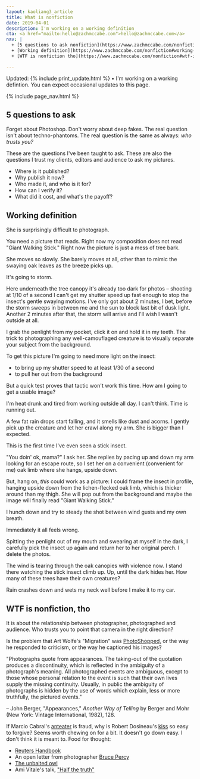 ```yaml
---
layout: kaoliang3_article
title: What is nonfiction
date: 2019-04-01
description: I'm working on a working definition
cta: <a href="mailto:hello@zachmccabe.com">hello@zachmccabe.com</a>
nav: |
  + [5 questions to ask nonfiction](https://www.zachmccabe.com/nonfiction#5-questions-to-ask-nonfiction)
  + [Working definition](https://www.zachmccabe.com/nonfiction#working-definition)
  + [WTF is nonfiction tho](https://www.zachmccabe.com/nonfiction#wtf-is-nonfiction-tho)

---
```



Updated: {% include print_update.html %} • I'm working on a working defintion. You can expect occasional updates to this page.



{% include page_nav.html %}



## 5 questions to ask

Forget about Photoshop. Don't worry about deep fakes. The real question isn't about techno-phantoms. The real question is the same as always: *who trusts you?*

These are the questions I've been taught to ask. These are also the questions I trust my clients, editors and audience to ask my pictures.

+ Where is it published?
+ Why publish it now?
+ Who made it, and who is it for?
+ How can I verify it?
+ What did it cost, and what's the payoff?



## Working definition

She is surprisingly difficult to photograph.

You need a picture that reads. Right now my composition does not read "Giant Walking Stick." Right now the picture is just a mess of tree bark.

She moves so slowly. She barely moves at all, other than to mimic the swaying oak leaves as the breeze picks up. 

It's going to storm.

Here underneath the tree canopy it's already too dark for photos – shooting at 1/10 of a second I can't get my shutter speed up fast enough to stop the insect's gentle swaying motions. I've only got about 2 minutes, I bet, before the storm sweeps in between me and the sun to block last bit of dusk light. Another 2 minutes after that, the storm will arrive and I'll wish I wasn't outside at all.

I grab the penlight from my pocket, click it on and hold it in my teeth. The trick to photographing any well-camouflaged creature is to visually separate your subject from the background.

To get this picture I'm going to need more light on the insect:

+ to bring up my shutter speed to at least 1/30 of a second
+ to pull her out from the background


But a quick test proves that tactic won't work this time. How am I going to get a usable image?

I'm heat drunk and tired from working outside all day. I can't think. Time is running out.

A few fat rain drops start falling, and it smells like dust and acorns. I gently pick up the creature and let her crawl along my arm. She is bigger than I expected.

This is the first time I've even seen a stick insect.

"You doin' ok, mama?" I ask her. She replies by pacing up and down my arm looking for an escape route, so I set her on a convenient (convenient for me) oak limb where she hangs, upside down.

But, hang on, *this* could work as a picture: I could frame the insect in profile, hanging upside down from the lichen-flecked oak limb, which is thicker around than my thigh. She will pop out from the background and maybe the image will finally read "Giant Walking Stick."

I hunch down and try to steady the shot between wind gusts and my own breath.

Immediately it all feels wrong.

Spitting the penlight out of my mouth and swearing at myself in the dark, I carefully pick the insect up again and return her to her original perch. I delete the photos.

The wind is tearing through the oak canopies with violence now. I stand there watching the stick insect climb up. Up, until the dark hides her. How many of these trees have their own creatures?

Rain crashes down and wets my neck well before I make it to my car.



## WTF is nonfiction, tho

It is about the relationship between photographer, photographed and audience. Who trusts you to point that camera in the right direction?

Is the problem that Art Wolfe's "Migration" was [PhotoShopped,](https://www.washington.edu/alumni/columns/dec98/wolfe4.html) or the way he responded to criticism, or the way he captioned his images?

"Photographs quote from appearances. The taking-out of the quotation produces a discontinuity, which is reflected in the ambiguity of a photograph's meaning. All photographed events are ambiguous, except to those whose personal relation to the event is such that their own lives supply the missing continuity. Usually, in public the ambiguity of photographs is hidden by the use of words which explain, less or more truthfully, the pictured events."

 – John Berger, "Appearances," *Another Way of Telling* by Berger and Mohr (New York: Vintage International, 1982), 128. 

If Marcio Cabral's [anteater](https://www.nhm.ac.uk/press-office/Wildlife-Photographer-of-the-Year/wildlife-photographer-of-the-year-image-disqualified.html) is fraud, why is Robert Dosineau's [kiss](http://www.bbc.com/culture/story/20170213-the-iconic-photo-that-symbolises-love) so easy to forgive? Seems worth chewing on for a bit. It doesn't go down easy. I don't think it is meant to. Food for thought:

+ [Reuters Handbook](http://handbook.reuters.com/index.php?title=A_Brief_Guide_to_Standards,_Photoshop_and_Captions)
+ An open letter from photographer [Bruce Percy](https://www.brucepercy.co.uk/blog/2017/5/22/photographers-code-of-conduct)
+ [The unbaited owl](https://www.danieldietrichphotography.com/blog/2014/10/theunbaitedowl)
+ Ami Vitale's talk, ["Half the truth"](https://m.youtube.com/watch?v=PjU8vtBpX0E)
